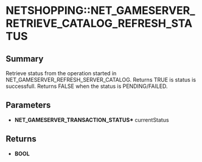 # NETSHOPPING::NET_GAMESERVER_RETRIEVE_CATALOG_REFRESH_STATUS

## Summary
Retrieve status from the operation started in NET_GAMESERVER_REFRESH_SERVER_CATALOG. Returns TRUE is status is successfull.
Returns FALSE when the status is PENDING/FAILED.

## Parameters
* **NET_GAMESERVER_TRANSACTION_STATUS\*** currentStatus

## Returns
* **BOOL**
